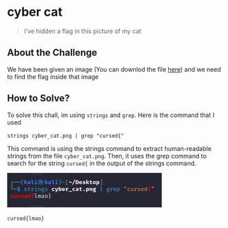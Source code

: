 # cyber cat
> i've hidden a flag in this picture of my cat

## About the Challenge
We have been given an image (You can downlod the file [here](cyber_cat.png)) and we need to find the flag inside that image

## How to Solve?
To solve this chall, im using `strings` and `grep`. Here is the command that I used

```shell
strings cyber_cat.png | grep "cursed{"
```

This command is using the strings command to extract human-readable strings from the file `cyber_cat.png`. Then, it uses the grep command to search for the string `cursed{` in the output of the strings command.

![flag](images/flag.png)

```
cursed{lmao}
```